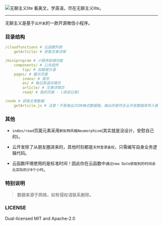 ![无聊主义lite](https://user-images.githubusercontent.com/2832873/103495229-06f82d00-4e75-11eb-974b-b2331e7d911f.jpg) 看美文，学英语，尽在无聊主义lite。

------

无聊主义是基于`云开发`的一款开源微信小程序。 
### 目录结构

``` yaml
/cloudfunctions # 云函数列表
    getArticle/ # 获取文章详情

/miniprogram # 小程序前端功能
    components/ # 公共组件
        tip/ # 加载提示语
    pages/ # 展示页面
        index/ # 首页
        en/ # 每日英语详情页
        article/ # 文章详情页
        read/ # 我的页面 - (阅读记录) 

/node # 获取文章数据
    getArticle.js # 注意！不是输出JSON格式数据哦。输出的是符合云开发数据库导入需要的格式

```

### 其他

- `index/read`页面元素采用`新拟物风格Neumorphism`(其实就是没设计，安慰自己的)。

- 云开发除了从朋友圈进来的，其他时刻都是`天然登录鉴权`，只需编写自身业务逻辑代码。

- 云函数环境使用的是标准时间！因此你在云函数中`通过new Date获取到的时间会比实际的少8个小时`。



### 特别说明
> 数据来源于网络，如有侵权请联系删除。

### LICENSE
Dual-licensed MIT and Apache-2.0